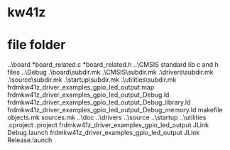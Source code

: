 # kw41z

# file folder
..\board
	*board_related.c  *board_related.h
..\CMSIS
	standard lib c and h files
..\Debug
	.\board\subdir.mk
	.\CMSIS\subdir.mk
	.\drivers\subdir.mk
	.\source\subdir.mk
	.\startup\subdir.mk
	.\utilities\subdir.mk
	frdmkw41z_driver_examples_gpio_led_output.map
	frdmkw41z_driver_examples_gpio_led_output_Debug.ld
	frdmkw41z_driver_examples_gpio_led_output_Debug_library.ld
	frdmkw41z_driver_examples_gpio_led_output_Debug_memory.ld
	makefile
	objects.mk
	sources.mk
..\doc
..\drivers
..\source
..\startup
..\utilities
.cproject
.project
frdmkw41z_driver_examples_gpio_led_output JLink Debug.launch
frdmkw41z_driver_examples_gpio_led_output JLink Release.launch


